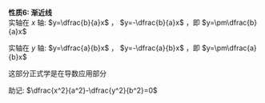 **性质6: 渐近线**  
实轴在 $x$ 轴: $y=\dfrac{b}{a}x$ ， $y=-\dfrac{b}{a}x$ ，即 $y=\pm\dfrac{b}{a}x$  
  
实轴在 $y$ 轴: $y=\dfrac{a}{b}x$ ， $y=-\dfrac{a}{b}x$ ，即 $y=\pm\dfrac{a}{b}x$  
  
这部分正式学是在导数应用部分  
  
助记: $\dfrac{x^2}{a^2}-\dfrac{y^2}{b^2}=0$  
